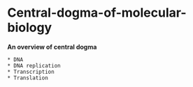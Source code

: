 # Central-dogma-of-molecular-biology    


**An overview of central dogma**


    * DNA    
    * DNA replication    
    * Transcription    
    * Translation    
